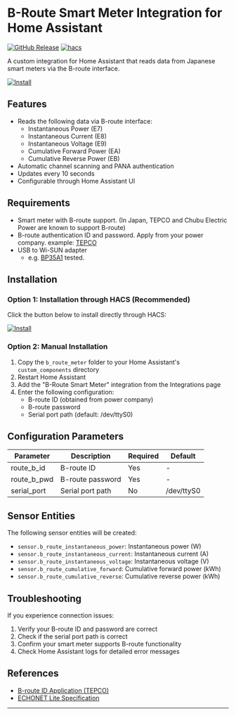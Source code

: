# B-Route Smart Meter Integration for Home Assistant

[![GitHub Release][releases-shield]][releases]
[![hacs][hacsbadge]][hacs]

A custom integration for Home Assistant that reads data from Japanese smart meters via the B-route interface.

[![Install](https://my.home-assistant.io/badges/hacs_repository.svg)](https://my.home-assistant.io/redirect/hacs_repository/?owner=yufeikang&repository=b-route-meter&category=integration)

## Features

- Reads the following data via B-route interface:
  - Instantaneous Power (E7)
  - Instantaneous Current (E8)
  - Instantaneous Voltage (E9)
  - Cumulative Forward Power (EA)
  - Cumulative Reverse Power (EB)
- Automatic channel scanning and PANA authentication
- Updates every 10 seconds
- Configurable through Home Assistant UI

## Requirements

- Smart meter with B-route support. (In Japan, TEPCO and Chubu Electric Power are known to support B-route)
- B-route authentication ID and password. Apply from your power company. example: [TEPCO](https://www.tepco.co.jp/pg/consignment/liberalization/smartmeter-broute.html)
- USB to Wi-SUN adapter
  - e.g. [BP35A1](https://www.rohm.co.jp/products/wireless-communication/specified-low-power-radio-modules/bp35a1-product) tested.

## Installation

### Option 1: Installation through HACS (Recommended)

Click the button below to install directly through HACS:

[![Install](https://my.home-assistant.io/badges/hacs_repository.svg)](https://my.home-assistant.io/redirect/hacs_repository/?owner=yufeikang&repository=b-route-meter&category=integration)

### Option 2: Manual Installation

1. Copy the `b_route_meter` folder to your Home Assistant's `custom_components` directory
2. Restart Home Assistant
3. Add the "B-Route Smart Meter" integration from the Integrations page
4. Enter the following configuration:
   - B-route ID (obtained from power company)
   - B-route password
   - Serial port path (default: /dev/ttyS0)

## Configuration Parameters

| Parameter | Description | Required | Default |
|-----------|-------------|----------|---------|
| route_b_id | B-route ID | Yes | - |
| route_b_pwd | B-route password | Yes | - |
| serial_port | Serial port path | No | /dev/ttyS0 |

## Sensor Entities

The following sensor entities will be created:

- `sensor.b_route_instantaneous_power`: Instantaneous power (W)
- `sensor.b_route_instantaneous_current`: Instantaneous current (A)
- `sensor.b_route_instantaneous_voltage`: Instantaneous voltage (V)
- `sensor.b_route_cumulative_forward`: Cumulative forward power (kWh)
- `sensor.b_route_cumulative_reverse`: Cumulative reverse power (kWh)

## Troubleshooting

If you experience connection issues:

1. Verify your B-route ID and password are correct
2. Check if the serial port path is correct
3. Confirm your smart meter supports B-route functionality
4. Check Home Assistant logs for detailed error messages

## References

- [B-route ID Application (TEPCO)](https://www.tepco.co.jp/pg/consignment/liberalization/smartmeter-broute.html)
- [ECHONET Lite Specification](https://echonet.jp/spec_g/)

***
[hacs]: https://github.com/custom-components/hacs
[hacsbadge]: https://img.shields.io/badge/HACS-Default-orange.svg?style=for-the-badge
[releases-shield]: https://img.shields.io/github/release/yufeikang/b-route-meter.svg?style=for-the-badge
[releases]: https://github.com/yufeikang/b-route-meter/releases
